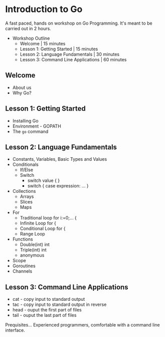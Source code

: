 # Introduction to Go

A fast paced, hands on workshop on Go Programming. It's meant to be
carried out in 2 hours.

* Workshop Outline
  * Welcome                             | 15 minutes
  * Lesson 1: Getting Started           | 15 minutes
  * Lesson 2: Language Fundamentals     | 30 minutes
  * Lesson 3: Command Line Applications | 60 minutes


## Welcome
* About us
* Why Go?


## Lesson 1: Getting Started
* Installing Go
* Environment - GOPATH
* The `go` command


## Lesson 2: Language Fundamentals
* Constants, Variables, Basic Types and Values
* Conditionals
  * If/Else
  * Switch
    * switch value { }
    * switch { case expression: ... }
* Collections
  * Arrays
  * Slices
  * Maps
* For
  * Traditional loop for i:=0;... {
  * Infinite Loop for {
  * Conditional Loop for <bool> {
  * Range Loop
* Functions
  * Double(int) int
  * Triple(int) int
  * anonymous
* Scope
* Goroutines
* Channels


## Lesson 3: Command Line Applications
* cat  - copy input to standard output
* tac  - copy input to standard output in reverse
* head - ouput the first part of files
* tail - ouput the last part of files


Prequisites...
Experienced programmers, comfortable with a command line interface.
